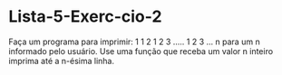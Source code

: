 # Lista-5-Exerc-cio-2
Faça um programa para imprimir:     1
                                    1   2
                                    1   2   3
                                    .....
                                    1   2   3   ...  n
para um n informado pelo usuário. Use uma função que receba um valor n inteiro imprima até a n-ésima linha.
